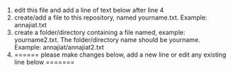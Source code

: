 1. edit this file and add a line of text below after line 4
2. create/add a file to this repository, named yourname.txt. Example: annajiat.txt
3. create a folder/directory containing a file named, example: yourname2.txt. The folder/directory name should be yourname. Example: annajiat/annajiat2.txt 
4. ====== please make changes below, add a new line or edit any existing line below =======
